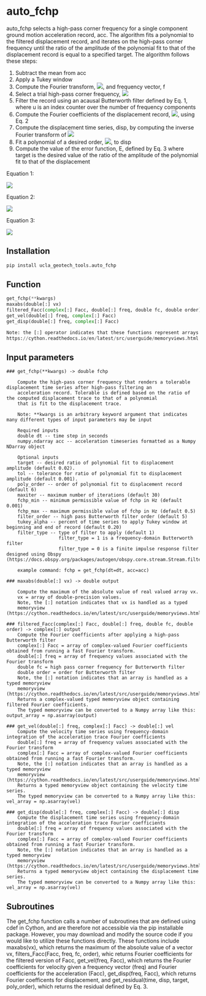 # auto_fchp

auto_fchp selects a high-pass corner frequency for a single component ground motion acceleration record, acc. The algorithm fits a polynomial to the filtered displacement record, and iterates on the high-pass corner frequency until the ratio of the amplitude of the polynomial fit to that of the displacement record is equal to a specified target. The algorithm follows these steps:

1.	Subtract the mean from acc
2.	Apply a Tukey window 
3.	Compute the Fourier transform, <img src="https://render.githubusercontent.com/render/math?math=F_{acc}">, and frequency vector, f
4.	Select a trial high-pass corner frequency, <img src="https://render.githubusercontent.com/render/math?math=\hat{f}_{chp}">
5.	Filter the record using an acausal Butterworth filter defined by Eq. 1, where u is an index counter over the number of frequency components
6.	Compute the Fourier coefficients of the displacement record, <img src="https://render.githubusercontent.com/render/math?math=F_{disp}">, using Eq. 2
7.	Compute the displacement time series, disp, by computing the inverse Fourier transform of <img src="https://render.githubusercontent.com/render/math?math=F_{disp}">
8.	Fit a polynomial of a desired order, <img src="https://render.githubusercontent.com/render/math?math=disp_{fit}">, to disp
9.	Compute the value of the error function, E, defined by Eq. 3 where target is the desired value of the ratio of the amplitude of the polynomial fit to that of the displacement

Equation 1:  
  
<img src="https://render.githubusercontent.com/render/math?math=filter_u = \frac{1}{\sqrt{1+\left(\frac{\hat{f}_{chp}}{f_u}\right)^{2\cdot order}}}">

Equation 2:  
  
<img src="https://render.githubusercontent.com/render/math?math=Fdisp_u = \frac{Facc_u \cdot filter_u}{-\left(2\pi f_u\right)^2}"> 

Equation 3:  
  
<img src="https://render.githubusercontent.com/render/math?math=E = \frac{\left|disp_{fit}\right|}{\left|disp\right|} - target">  

## Installation  
```python
pip install ucla_geotech_tools.auto_fchp
```

## Function
```python
get_fchp(**kwargs)
maxabs(double[:] vx)
filtered_Facc(complex[:] Facc, double[:] freq, double fc, double order)
get_vel(double[:] freq, complex[:] Facc)
get_disp(double[:] freq, complex[:] Facc)

Note: the [:] operator indicates that these functions represent arrays using typed memoryview objects for efficiency.
https://cython.readthedocs.io/en/latest/src/userguide/memoryviews.html
```

## Input parameters
```
### get_fchp(**kwargs) -> double fchp

    Compute the high-pass corner frequency that renders a tolerable displacement time series after high-pass filtering an
    acceleration record. Tolerable is defined based on the ratio of the computed displacement trace to that of a polynomial
    that is fit to the displacement trace.
    
    Note: **kwargs is an arbitrary keyword argument that indicates many different types of input parameters may be input
    
    Required inputs
    double dt -- time step in seconds
    numpy.ndarray acc -- acceleration timeseries formatted as a Numpy NDarray object
    
    Optional inputs
    target -- desired ratio of polynomial fit to displacement amplitude (default 0.02).
    tol -- tolerance for ratio of polynomial fit to displacement amplitude (default 0.001).
    poly_order -- order of polynomial fit to displacement record (default 6)
    maxiter -- maximum number of iterations (default 30)
    fchp_min -- minimum permissible value of fchp in Hz (default 0.001)
    fchp_max -- maximum permissible value of fchp in Hz (default 0.5)
    filter_order -- high pass Butterworth filter order (default 5)
    tukey_alpha -- percent of time series to apply Tukey window at beginning and end of record (default 0.20)
    filter_type -- type of filter to apply (default 1)
                   filter_type = 1 is a frequency-domain Butterworth filter
                   filter_type = 0 is a finite impulse response filter designed using Obspy  (https://docs.obspy.org/packages/autogen/obspy.core.stream.Stream.filter.html)
    
    example command: fchp = get_fchp(dt=dt, acc=acc)

### maxabs(double[:] vx) -> double output

    Compute the maximum of the absolute value of real valued array vx.
    vx = array of double-precision values.
    Note, the [:] notation indicates that vx is handled as a typed 
    memoryview (https://cython.readthedocs.io/en/latest/src/userguide/memoryviews.html).

### filtered_Facc(complex[:] Facc, double[:] freq, double fc, double order) -> complex[:] output
    Compute the Fourier coefficients after applying a high-pass Butterworth filter
    complex[:] Facc = array of complex-valued Fourier coefficients obtained from running a fast Fourier transform.
    double[:] freq = array of frequency values associated with the Fourier transform
    double fc = high pass corner frequency for Butterworth filter
    double order = order for Butterworth filter
    Note, the [:] notation indicates that an array is handled as a typed memoryview
    memoryview (https://cython.readthedocs.io/en/latest/src/userguide/memoryviews.html).
    Returns a complex-valued typed memoryview object containing filtered Fourier coefficients.
    The typed memoryview can be converted to a Numpy array like this: output_array = np.asarray(output)

### get_vel(double[:] freq, complex[:] Facc) -> double[:] vel 
    Compute the velocity time series using frequency-domain integration of the acceleration trace Fourier coefficients
    double[:] freq = array of frequency values associated with the Fourier transform
    complex[:] Facc = array of complex-valued Fourier coefficients obtained from running a fast Fourier transform.
    Note, the [:] notation indicates that an array is handled as a typed memoryview
    memoryview (https://cython.readthedocs.io/en/latest/src/userguide/memoryviews.html).
    Returns a typed memoryview object containing the velocity time series.
    The typed memoryview can be converted to a Numpy array like this: vel_array = np.asarray(vel)

### get_disp(double[:] freq, complex[:] Facc) -> double[:] disp
    Compute the displacement time series using frequency-domain integration of the acceleration trace Fourier coefficients
    double[:] freq = array of frequency values associated with the Fourier transform
    complex[:] Facc = array of complex-valued Fourier coefficients obtained from running a fast Fourier transform.
    Note, the [:] notation indicates that an array is handled as a typed memoryview
    memoryview (https://cython.readthedocs.io/en/latest/src/userguide/memoryviews.html).
    Returns a typed memoryview object containing the displacement time series.
    The typed memoryview can be converted to a Numpy array like this: vel_array = np.asarray(vel)
```

## Subroutines

The get_fchp function calls a number of subroutines that are defined using cdef in Cython, and are therefore not accessible via the pip installable package. However, you may download and modify the source code if you would like to utilize these functions directly. These functions include maxabs(vx), which returns the maximum of the absolute value of a vector vx, filters_Facc(Facc, freq, fc, order), whic returns Fourier coefficients for the filtered version of Facc, get_vel(freq, Facc), which returns the Fourier coefficients for velocity given a frequency vector (freq) and Fourier coefficients for the acceleration (Facc), get_disp(freq, Facc), which returns Fourier coefficents for displacement, and get_residual(time, disp, target, poly_order), which returns the residual defined by Eq. 3.
